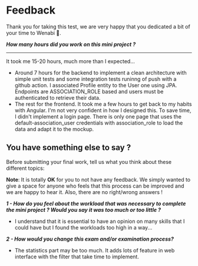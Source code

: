 # Feedback

Thank you for taking this test, we are very happy that you dedicated a bit of your time to Wenabi 💛.

**_How many hours did you work on this mini project ?_**

---

It took me 15-20 hours, much more than I expected...

- Around 7 hours for the backend to implement a clean architecture with simple unit tests and some integration tests runinng of push with a github action. I associated Profile entity to the User one using JPA. Endpoints are ASSOCIATION_ROLE based and users must be authenticated to retrieve their data.
- The rest for the frontend. It took me a few hours to get back to my habits with Angular. I'm not very confident in how I designed this. To save time, I didn't implement a login page. There is only one page that uses the default-association_user credentials with association_role to load the data and adapt it to the mockup.

## You have something else to say ?

Before submitting your final work, tell us what you think about these different topics:

**Note**: It is totally **OK** for you to not have any feedback. We simply wanted to give a space for anyone who feels that this process can be improved and we are happy to hear it. Also, there are no right/wrong answers !

**_1 - How do you feel about the workload that was necessary to complete the mini project ? Would you say it was too much or too little ?_**

- I understand that it is essential to have an opinion on many skills that I could have but I found the workloads too high in a way...

**_2 - How would you change this exam and/or examination process?_**

- The statistics part may be too much. It adds lots of feature in web interface with the filter that take time to implement.